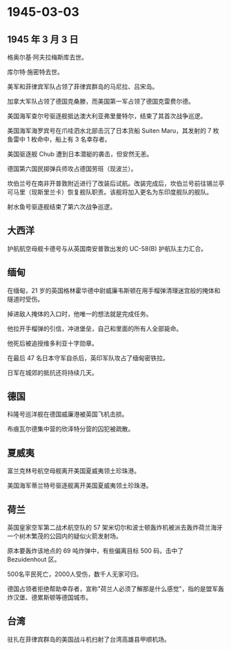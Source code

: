 # 1945-03-03

## 1945 年 3 月 3 日

格奥尔基·阿夫拉梅斯库去世。

库尔特·施密特去世。

美军和菲律宾军队占领了菲律宾群岛的马尼拉、吕宋岛。

加拿大军队占领了德国克桑滕，而美国第一军占领了德国克雷费尔德。

美国海军查尔号驱逐舰抵达澳大利亚弗里曼特尔，结束了其首次战争巡逻。

美国海军海罗宾号在爪哇泗水北部击沉了日本货船 Suiten Maru，其发射的 7
枚鱼雷中 1 枚命中，船上有 3 名幸存者。

美国驱逐舰 Chub 遭到日本潜艇的袭击，但安然无恙。

德国第六国民掷弹兵师攻占德国劳班（现波兰）。

坎伯兰号在南非开普敦附近进行了改装后试航。改装完成后，坎伯兰号前往锡兰亭可马里（现斯里兰卡）恢复舰队职责。该舰将加入更名为东印度舰队的舰队。

射水鱼号驱逐舰结束了第六次战争巡逻。

## 大西洋

护航航空母舰卡德号与从英国南安普敦出发的 UC-58(B) 护航队主力汇合。

## 缅甸

在缅甸，21
岁的英国格林霍华德中尉威廉韦斯顿在用手榴弹清理迷宫般的掩体和隧道时受伤。

掉进敌人掩体的入口时，他唯一的想法就是完成任务。

他拉开手榴弹的引信，冲进堡垒，自己和里面的所有人全部毙命。

他死后被追授维多利亚十字勋章。

在最后 47 名日本守军自杀后，英印军队攻占了缅甸密铁拉。

日军在城郊的抵抗还将持续几天。

## 德国

科隆号巡洋舰在德国威廉港被英国飞机击损。

布痕瓦尔德集中营的欣泽特分营的囚犯被疏散。

## 夏威夷

富兰克林号航空母舰离开美国夏威夷领土珍珠港。

美国海军蒂兰特号驱逐舰离开美国夏威夷领土珍珠港。

## 荷兰

英国皇家空军第二战术航空队的 57
架米切尔和波士顿轰炸机被派去轰炸荷兰海牙一个树木繁茂的公园内的疑似火箭发射场。

原本要轰炸该地点的 69 吨炸弹中，有些偏离目标 500 码，击中了 Bezuidenhout
区。

500名平民死亡，2000人受伤，数千人无家可归。

德国占领者拒绝帮助幸存者，宣称"荷兰人必须了解那是什么感觉"，指的是盟军轰炸汉堡、德累斯顿等德国城市。

## 台湾

驻扎在菲律宾群岛的美国战斗机扫射了台湾高雄县甲顺机场。

